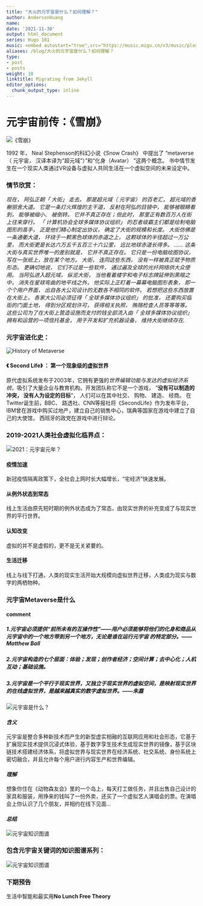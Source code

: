 ```yaml
---
title: "大火的元宇宙是什么？如何理解？"
author: AndersonHuang
name: 
date: '2021-11-30'
output: html_document
series: Hugo 101
music: <embed autostart="true",src="https://music.migu.cn/v3/music/player/audio"></embed>
aliases: /blog/大火的元宇宙是什么？如何理解？
type:
- post
- posts
weight: 10
linktitle: Migrating from Jekyll
editor_options: 
  chunk_output_type: inline
---
```



# 元宇宙前传：《雪崩》

![《雪崩》](https://img-blog.csdnimg.cn/23c0642e55704d40a7747538fa23a84d.jpg)

1992 年， Neal Stephenson的科幻小说《Snow Crash》 中提出了 “metaverse（ 元宇宙， 汉译本译为“超元域”）”和“化身（Avatar） ”这两个概念。 书中情节发生在一个现实人类通过VR设备与虚拟人共同生活在一个虚拟空间的未来设定中。

### 情节欣赏：
*现在， 阿弘正朝「 大街」 走去。 那是超元域（ 元宇宙） 的百老汇， 超元域的香榭丽舍大道。 它是一条灯火辉煌的主干道， 反射在阿弘的目镜中， 能够被眼睛看到， 能够被缩小、 被倒转。 它并不真正存在；但此时， 那里正有数百万人在街上往来穿行。 「 计算机协会全球多媒体协议组织」 的忍者级霸主们都是绘制电脑图形的高手， 正是他们精心制定出协议， 确定了大街的规模和长度。 大街仿佛是一条通衢大道， 环绕于一颗黑色球体的赤道之上， 这颗球体的半径超过一万公里， 而大街更是长达六万五千五百三十六公里， 远比地球赤道长得多。
……
这条大街与真实世界唯一的差别就是， 它并不真正存在。 它只是一份电脑绘图协议， 写在一张纸上，放在某个地方。 大街， 连同这些东西， 没有一样被真正赋予物质形态。 更确切地说， 它们不过是一些软件， 通过遍及全球的光纤网络供大众使用。 当阿弘进入超元域， 纵览大街， 当他看着楼宇和电子标志牌延伸到黑暗之中， 消失在星球弯曲的地平线之外， 他实际上正盯着一幕幕电脑图形表象， 即一个个用户界面， 出自各大公司设计的无数各不相同的软件。 若想把这些东西放置在大街上， 各家大公司必须征得「 全球多媒体协议组织」 的批准， 还要购买临街的门面土地， 得到分区规划许可， 获得相关执照， 贿赂检查人员等等等等。 这些公司为了在大街上营造设施而支付的钱全部流入由「 全球多媒体协议组织」 拥有和运营的一项信托基金， 用于开发和扩充机器设备， 维持大街继续存在.*


### 元宇宙进化史：

![History of Metaverse](https://img-blog.csdnimg.cn/5cfce23c5fbd484f9af1481d6562d8f4.jpg)

#### 《 Second Life》 ： 第一个现象级的虚拟世界
原代虚拟系统发布于2003年，它拥有更强的*世界编辑功能与发达的虚拟经济系统*，吸引了大量企业与教育机构。开发团队称它不是一个游戏， “**没有可以制造的冲突， 没有人为设定的目标**”， 人们可以在其中社交、 购物、 建造、 经商。    在Twitter诞生前，BBC、 路透社、CNN等报社将《SecondLife》作为发布平台，IBM曾在游戏中购买过地产，建立自己的销售中心，瑞典等国家在游戏中建立了自己的大使馆， 西班牙的政党在游戏中进行辩论。

### 2019-2021人类社会虚拟化临界点：

![2021：元宇宙元年？](https://img-blog.csdnimg.cn/8f7cae8eba884d75af6ff246f272e40e.jpg?x-oss-process=image/watermark,type_d3F5LXplbmhlaQ,shadow_50,text_Q1NETiBAQW5kZXJzb25IdWFuZ0xhYg==,size_20,color_FFFFFF,t_70,g_se,x_16)

#### **疫情加速**
新冠疫情隔离政策下，全社会上网时长大幅增长，“宅经济”快速发展。
#### **从例外状态到常态**
线上生活由原先短时期的例外状态成为了常态，由现实世界的补充变成了与现实世界的平行世界。 
#### **认知改变**
虚拟的并不是虚假的，更不是无关紧要的。 
#### **生活迁移**
线上与线下打通，人类的现实生活开始大规模向虚拟世界迁移，人类成为现实与数字的两栖物种。

### 元宇宙Metaverse是什么
#### comment
##### 1.元宇宙必须提供“前所未有的互操作性”——用户必须能够将他们的化身和商品从元宇宙中的一个地方带到另一个地方，无论是谁在运行元宇宙 的特定部分。——Matthew Ball
##### 2.元宇宙构造的七个层面：体验；发现；创作者经济；空间计算；去中心化；人机互动；基础设施。
##### 3.元宇宙是一个平行于现实世界，又独立于现实世界的虚拟空间，是映射现实世界的在线虚拟世界，是越来越真实的数字虚拟世界。——朱嘉

![元宇宙是什么？](https://img-blog.csdnimg.cn/1266d5a258ad4903a49c35e9a20c60e7.jpg?x-oss-process=image/watermark,type_d3F5LXplbmhlaQ,shadow_50,text_Q1NETiBAQW5kZXJzb25IdWFuZ0xhYg==,size_20,color_FFFFFF,t_70,g_se,x_16)

#### *含义*
元宇宙是整合多种新技术而产生的新型虚实相融的互联网应用和社会形态，它基于扩展现实技术提供沉浸式体验，基于数字孪生技术生成现实世界的镜像，基于区块链技术搭建经济体系，将虚拟世界与现实世界在经济系统、社交系统、身份系统上密切融合，并且允许每个用户进行内容生产和世界编辑。

#### *理解*
想象你住在《动物森友会》里的一个岛上，每天打工做任务，并且出售自己设计的家具和服装，用挣来的钱叫了一份外卖，还买了一个虚拟艺人演唱会的票。在演唱会上你认识了几个朋友，并相约在线下见面…

#### *总结*

![元宇宙知识图谱](https://img-blog.csdnimg.cn/13cc7794a4404eaead75fe8efc34c9e8.jpg?x-oss-process=image/watermark,type_d3F5LXplbmhlaQ,shadow_50,text_Q1NETiBAQW5kZXJzb25IdWFuZ0xhYg==,size_20,color_FFFFFF,t_70,g_se,x_16)


### 包含元宇宙关键词的知识图谱系列：

![元宇宙知识图谱](https://img-blog.csdnimg.cn/ddcd51da061141819afd3853bbbe3931.jpg?x-oss-process=image/watermark,type_d3F5LXplbmhlaQ,shadow_50,text_Q1NETiBAQW5kZXJzb25IdWFuZ0xhYg==,size_20,color_FFFFFF,t_70,g_se,x_16)


### 下期预告
生活中智能和最实用**No Lunch Free Theory**

